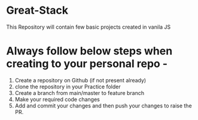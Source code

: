# Great-Stack
This Repository will contain few basic projects created in vanila JS

# Always follow below steps when creating to your personal repo -
1) Create a repository on Github (if not present already)
2) clone the repository in your Practice folder
3) Create a branch from main/master to feature branch
4) Make your required code changes
5) Add and commit your changes and then push your changes to raise the PR.
